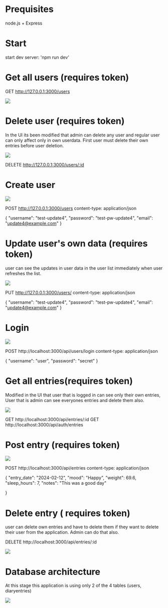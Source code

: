 # Prequisites
node.js + Express
# Start
start dev server: 'npm run dev'








# Get all users (requires token)

GET http://127.0.0.1:3000/users

![](images/get_users.png)




# Delete user (requires token)

In the UI its been modified that admin can delete any user and regular user can only affect only in own userdata. First user must delete their own entries before user deletion.

![](images/delete_user.png)

DELETE http://127.0.0.1:3000/users/:id

# Create user

![](images/create_user.png)


POST http://127.0.0.1:3000/users
content-type: application/json

{
  "username": "test-update4",
  "password": "test-pw-update4",
  "email": "update4@example.com"
}

# Update user's own data (requires token)

user can see the updates in user data in the user list immediately when user refreshes the list.

![](images/update_user.png)

PUT http://127.0.0.1:3000/users/
content-type: application/json

{
  "username": "test-update4",
  "password": "test-pw-update4",
  "email": "update4@example.com"
}

# Login

![](images/login.png)




POST http://localhost:3000/api/users/login
content-type: application/json

{
  "username": "user",
  "password": "secret"
}


# Get all entries(requires token)

Modified in the UI that user that is logged in can see only their own entries,
User that is admin can see everyones entries and delete them also.

![](images/get_entries.png)



GET http://localhost:3000/api/entries/:id
GET http://localhost:3000/api/auth/entries


# Post entry (requires token)

![](images/add_entry.png)

POST http://localhost:3000/api/entries
content-type: application/json

{
  "entry_date": "2024-02-12",
  "mood": "Happy",
  "weight": 69.6,
  "sleep_hours": 7,
  "notes": "This was a good day"

}



# Delete entry ( requires token)

user can delete own entries and have to delete them if they want to delete their user from the application.
Admin can do that also.

DELETE http://localhost:3000/api/entries/:id

![](images/delete_entries.png)

# Database architecture
At this stage this application is using only 2 of the 4 tables (users, diaryentries)

![](images/database_diagram.png)
